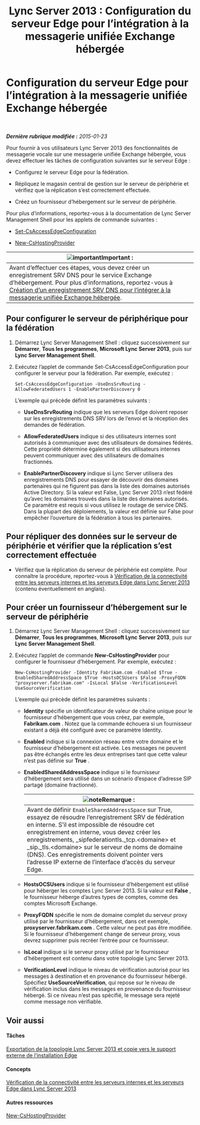 ﻿---
title: 'Lync Server 2013 : Configuration du serveur Edge pour l’intégration à la messagerie unifiée Exchange hébergée'
TOCTitle: Configuration du serveur Edge pour l’intégration à la messagerie unifiée Exchange hébergée
ms:assetid: ede3f2f9-f412-418e-a705-8d8ec98176c5
ms:mtpsurl: https://technet.microsoft.com/fr-fr/library/Gg399075(v=OCS.15)
ms:contentKeyID: 49299281
ms.date: 05/20/2016
mtps_version: v=OCS.15
ms.translationtype: HT
---

# Configuration du serveur Edge pour l’intégration à la messagerie unifiée Exchange hébergée

 

_**Dernière rubrique modifiée :** 2015-01-23_

Pour fournir à vos utilisateurs Lync Server 2013 des fonctionnalités de messagerie vocale sur une messagerie unifiée Exchange hébergée, vous devez effectuer les tâches de configuration suivantes sur le serveur Edge :

  - Configurez le serveur Edge pour la fédération.

  - Répliquez le magasin central de gestion sur le serveur de périphérie et vérifiez que la réplication s’est correctement effectuée.

  - Créez un fournisseur d’hébergement sur le serveur de périphérie.

Pour plus d’informations, reportez-vous à la documentation de Lync Server Management Shell pour les applets de commande suivantes :

  - [Set-CsAccessEdgeConfiguration](https://docs.microsoft.com/en-us/powershell/module/skype/Set-CsAccessEdgeConfiguration)

  - [New-CsHostingProvider](https://docs.microsoft.com/en-us/powershell/module/skype/New-CsHostingProvider)

<table>
<thead>
<tr class="header">
<th><img src="images/Gg425917.important(OCS.15).gif" title="important" alt="important" />Important :</th>
</tr>
</thead>
<tbody>
<tr class="odd">
<td>Avant d’effectuer ces étapes, vous devez créer un enregistrement SRV DNS pour le service Exchange d’hébergement. Pour plus d’informations, reportez-vous à <a href="lync-server-2013-create-a-dns-srv-record-for-integration-with-hosted-exchange-um.md">Création d’un enregistrement SRV DNS pour l’intégrer à la messagerie unifiée Exchange hébergée</a>.</td>
</tr>
</tbody>
</table>


## Pour configurer le serveur de périphérique pour la fédération

1.  Démarrez Lync Server Management Shell : cliquez successivement sur **Démarrer**, **Tous les programmes**, **Microsoft Lync Server 2013**, puis sur **Lync Server Management Shell**.

2.  Exécutez l’applet de commande Set-CsAccessEdgeConfiguration pour configurer le serveur pour la fédération. Par exemple, exécutez :
    
        Set-CsAccessEdgeConfiguration -UseDnsSrvRouting -AllowFederatedUsers 1 -EnablePartnerDiscovery 0
    
    L’exemple qui précède définit les paramètres suivants :
    
      - **UseDnsSrvRouting** indique que les serveurs Edge doivent reposer sur les enregistrements DNS SRV lors de l’envoi et la réception des demandes de fédération.
    
      - **AllowFederatedUsers** indique si des utilisateurs internes sont autorisés à communiquer avec des utilisateurs de domaines fédérés. Cette propriété détermine également si des utilisateurs internes peuvent communiquer avec des utilisateurs de domaines fractionnés.
    
      - **EnablePartnerDiscovery** indique si Lync Server utilisera des enregistrements DNS pour essayer de découvrir des domaines partenaires qui ne figurent pas dans la liste des domaines autorisés Active Directory. Si la valeur est False, Lync Server 2013 n’est fédéré qu’avec les domaines trouvés dans la liste des domaines autorisés. Ce paramètre est requis si vous utilisez le routage de service DNS. Dans la plupart des déploiements, la valeur est définie sur False pour empêcher l’ouverture de la fédération à tous les partenaires.

## Pour répliquer des données sur le serveur de périphérie et vérifier que la réplication s’est correctement effectuée

  - Vérifiez que la réplication du serveur de périphérie est complète. Pour connaître la procédure, reportez-vous à [Vérification de la connectivité entre les serveurs internes et les serveurs Edge dans Lync Server 2013](lync-server-2013-verify-connectivity-between-internal-servers-and-edge-servers.md) (contenu éventuellement en anglais).

## Pour créer un fournisseur d’hébergement sur le serveur de périphérie

1.  Démarrez Lync Server Management Shell : cliquez successivement sur **Démarrer**, **Tous les programmes**, **Microsoft Lync Server 2013**, puis sur **Lync Server Management Shell**.

2.  Exécutez l’applet de commande **New-CsHostingProvider** pour configurer le fournisseur d’hébergement. Par exemple, exécutez :
    
        New-CsHostingProvider -Identity Fabrikam.com -Enabled $True -EnabledSharedAddressSpace $True -HostsOCSUsers $False -ProxyFQDN "proxyserver.fabrikam.com" -IsLocal $False -VerificationLevel UseSourceVerification
    
    L’exemple qui précède définit les paramètres suivants :
    
      - **Identity** spécifie un identificateur de valeur de chaîne unique pour le fournisseur d’hébergement que vous créez, par exemple, **Fabrikam.com** . Notez que la commande échouera si un fournisseur existant a déjà été configuré avec ce paramètre Identity.
    
      - **Enabled** indique si la connexion réseau entre votre domaine et le fournisseur d’hébergement est activée. Les messages ne peuvent pas être échangés entre les deux entreprises tant que cette valeur n’est pas définie sur **True** .
    
      - **EnabledSharedAddressSpace** indique si le fournisseur d’hébergement sera utilisé dans un scénario d’espace d’adresse SIP partagé (domaine fractionné).
        
        <table>
        <thead>
        <tr class="header">
        <th><img src="images/Gg398920.note(OCS.15).gif" title="note" alt="note" />Remarque :</th>
        </tr>
        </thead>
        <tbody>
        <tr class="odd">
        <td>Avant de définir <code>EnableSharedAddressSpace</code> sur True, essayez de résoudre l’enregistrement SRV de fédération en interne. S’il est impossible de résoudre cet enregistrement en interne, vous devez créer les enregistrements, _sipfederationtls._tcp.&lt;domaine&gt; et _sip._tls.&lt;domaine&gt; sur le serveur de noms de domaine (DNS). Ces enregistrements doivent pointer vers l’adresse IP externe de l’interface d’accès du serveur Edge.</td>
        </tr>
        </tbody>
        </table>
    
      - **HostsOCSUsers** indique si le fournisseur d’hébergement est utilisé pour héberger les comptes Lync Server 2013. Si la valeur est **False** , le fournisseur héberge d’autres types de comptes, comme des comptes Microsoft Exchange.
    
      - **ProxyFQDN** spécifie le nom de domaine complet du serveur proxy utilisé par le fournisseur d’hébergement, dans cet exemple, **proxyserver.fabrikam.com** . Cette valeur ne peut pas être modifiée. Si le fournisseur d’hébergement change de serveur proxy, vous devrez supprimer puis recréer l’entrée pour ce fournisseur.
    
      - **IsLocal** indique si le serveur proxy utilisé par le fournisseur d’hébergement est contenu dans votre topologie Lync Server 2013.
    
      - **VerificationLevel** indique le niveau de vérification autorisé pour les messages à destination et en provenance du fournisseur hébergé. Spécifiez **UseSourceVerification**, qui repose sur le niveau de vérification inclus dans les messages en provenance du fournisseur hébergé. Si ce niveau n’est pas spécifié, le message sera rejeté comme message non vérifiable.

## Voir aussi

#### Tâches

[Exportation de la topologie Lync Server 2013 et copie vers le support externe de l’installation Edge](lync-server-2013-export-your-topology-and-copy-it-to-external-media-for-edge-installation.md)  

#### Concepts

[Vérification de la connectivité entre les serveurs internes et les serveurs Edge dans Lync Server 2013](lync-server-2013-verify-connectivity-between-internal-servers-and-edge-servers.md)  

#### Autres ressources

[New-CsHostingProvider](https://docs.microsoft.com/en-us/powershell/module/skype/New-CsHostingProvider)

